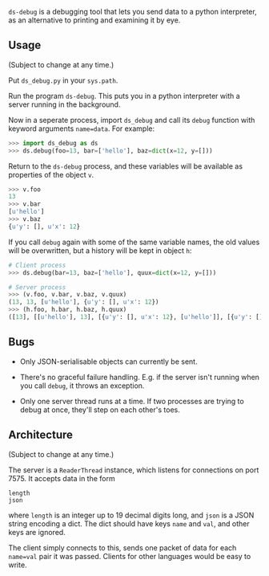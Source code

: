 `ds-debug` is a debugging tool that lets you send data to a python interpreter, as an alternative to printing and examining it by eye.

## Usage

(Subject to change at any time.)

Put `ds_debug.py` in your `sys.path`.

Run the program `ds-debug`. This puts you in a python interpreter with a server running in the background.

Now in a seperate process, import `ds_debug` and call its `debug` function with keyword arguments `name=data`. For example:

```python
>>> import ds_debug as ds
>>> ds.debug(foo=13, bar=['hello'], baz=dict(x=12, y=[]))
```

Return to the `ds-debug` process, and these variables will be available as properties of the object `v`.

```python
>>> v.foo
13
>>> v.bar
[u'hello']
>>> v.baz
{u'y': [], u'x': 12}
```

If you call `debug` again with some of the same variable names, the old values will be overwritten, but a history will be kept in object `h`:

```python
# Client process
>>> ds.debug(bar=13, baz=['hello'], quux=dict(x=12, y=[]))

# Server process
>>> (v.foo, v.bar, v.baz, v.quux)
(13, 13, [u'hello'], {u'y': [], u'x': 12})
>>> (h.foo, h.bar, h.baz, h.quux)
([13], [[u'hello'], 13], [{u'y': [], u'x': 12}, [u'hello']], [{u'y': [], u'x': 12}])
```

## Bugs

* Only JSON-serialisable objects can currently be sent.

* There's no graceful failure handling. E.g. if the server isn't running when you call `debug`, it throws an exception.

* Only one server thread runs at a time. If two processes are trying to debug at once, they'll step on each other's toes.


## Architecture

(Subject to change at any time.)

The server is a `ReaderThread` instance, which listens for connections on port 7575. It accepts data in the form

    length
    json

where `length` is an integer up to 19 decimal digits long, and `json` is a JSON string encoding a dict. The dict should have keys `name` and `val`, and other keys are ignored.

The client simply connects to this, sends one packet of data for each `name=val` pair it was passed. Clients for other languages would be easy to write.
